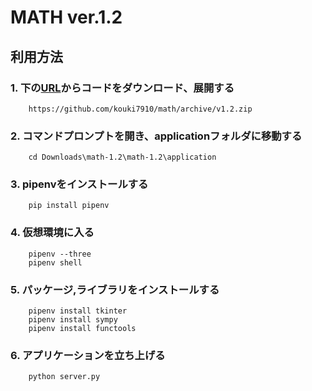 # MATH     ver.1.2

## 利用方法

### 1.  下の[URL](https://github.com/kouki7910/math/archive/v1.2.zip)からコードをダウンロード、展開する
        https://github.com/kouki7910/math/archive/v1.2.zip

### 2. コマンドプロンプトを開き、applicationフォルダに移動する
        cd Downloads\math-1.2\math-1.2\application

### 3. pipenvをインストールする
        pip install pipenv

### 4. 仮想環境に入る               
        pipenv --three
        pipenv shell

### 5. パッケージ,ライブラリをインストールする
        pipenv install tkinter
        pipenv install sympy
        pipenv install functools

### 6. アプリケーションを立ち上げる
        python server.py

